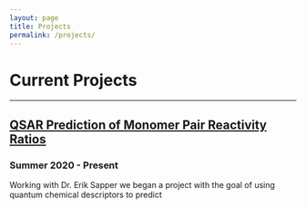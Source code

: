 ```yaml
---
layout: page
title: Projects
permalink: /projects/
---
```


# Current Projects
---
## [QSAR Prediction of Monomer Pair Reactivity Ratios](https://github.com/ALescoulie/QSAR-monomer-reactivity-prediction)
### Summer 2020 - Present
Working with Dr. Erik Sapper we began a project with the goal of using quantum chemical descriptors to predict 
